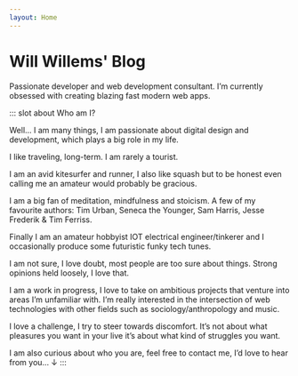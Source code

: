 ```yaml
---
layout: Home
---
```


# Will Willems' Blog

Passionate developer and web development consultant. I’m currently obsessed with creating blazing fast modern web apps.

::: slot about
Who am I? 

Well... I am many things, I am passionate about digital design and development, which plays a big role in my life. 

I like traveling, long-term. I am rarely a tourist.

I am an avid kitesurfer and runner, I also like squash but to be honest even calling me an amateur would probably be gracious. 

I am a big fan of meditation, mindfulness and stoicism. A few of my favourite authors: Tim Urban, Seneca the Younger, Sam Harris, Jesse Frederik & Tim Ferriss.

Finally I am an amateur hobbyist IOT electrical engineer/tinkerer and I occasionally produce some futuristic funky tech tunes. 

I am not sure, I love doubt, most people are too sure about things. Strong opinions held loosely, I love that.

I am a work in progress, I love to take on ambitious projects that venture into areas I’m unfamiliar with. I’m really interested in the intersection of web technologies with other fields such as sociology/anthropology and music.

I love a challenge, I try to steer towards discomfort. It’s not about what pleasures you want in your live it’s about what kind of struggles you want.

I am also curious about who you are, feel free to contact me, I’d love to hear from you... ↓
:::

<!-- ::: slot writings
## Writings

I like articles, sometimes I even write one. Covering various topics I try to provide some value here and there. You might like them, you might not, [curious?](https://medium.com/@rut.willems)
:::

::: slot projects
## Projects

I do projects. Projects for multinationals with millions of customers and little ones with a few happy users. Most of them trough [Nickolas Boyer](https://nickolasboyer.com/), check them out!
:::

::: slot contact
## Contact

You can contact me trough [twitter](https://twitter.com/will_rut) or [email](mailto:will@nickolasboyer.com). The former for quick chit-chat and the latter for more structured long-term communication.
::: -->